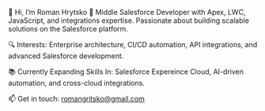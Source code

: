 👋 Hi, I’m Roman Hrytsko
🚀 Middle Salesforce Developer with Apex, LWC, JavaScript, and integrations expertise. Passionate about building scalable solutions on the Salesforce platform.

🔍 Interests: Enterprise architecture, CI/CD automation, API integrations, and advanced Salesforce development.

📚 Currently Expanding Skills In: Salesforce Expereince Cloud, AI-driven automation, and cross-cloud integrations.

📫 Get in touch: romangritsko@gmail.com
